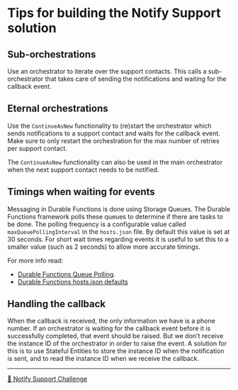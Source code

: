 # Tips for building the Notify Support solution

## Sub-orchestrations

Use an orchestrator to iterate over the support contacts. This calls a sub-orchestrator that takes care of sending the notifications and waiting for the callback event.

## Eternal orchestrations

Use the `ContinueAsNew` functionality to (re)start the orchestrator which sends notifications to a support contact and waits for the callback event. Make sure to only restart the orchestration for the max number of retries per support contact.

The `ContinueAsNew` functionality can also be used in the main orchestrator when the next support contact needs to be notified.

## Timings when waiting for events

Messaging in Durable Functions is done using Storage Queues. The Durable Functions framework polls these queues to determine if there are tasks to be done. The polling frequency is a configurable value called `maxQueuePollingInterval` in the `hosts.json` file. By default this value is set at 30 seconds. For short wait times regarding events it is useful to set this to a smaller value (such as 2 seconds) to allow more accurate timings.

For more info read:

- [Durable Functions Queue Polling](https://docs.microsoft.com/en-us/azure/azure-functions/durable/durable-functions-perf-and-scale#queue-polling).
- [Durable Functions hosts.json defaults](https://docs.microsoft.com/en-us/azure/azure-functions/durable/durable-functions-bindings#durable-functions-2-0-host-json)

## Handling the callback

When the callback is received, the only information we have is a phone number. If an orchestrator is waiting for the callback event before it is successfully completed, that event should be raised. But we don't receive the instance ID of the orchestrator in order to raise the event. A solution for this is to use Stateful Entities to store the instance ID when the notification is sent, and to read the instance ID when we receive the callback.

---
[🔼 Notify Support Challenge](notifysupport.md)